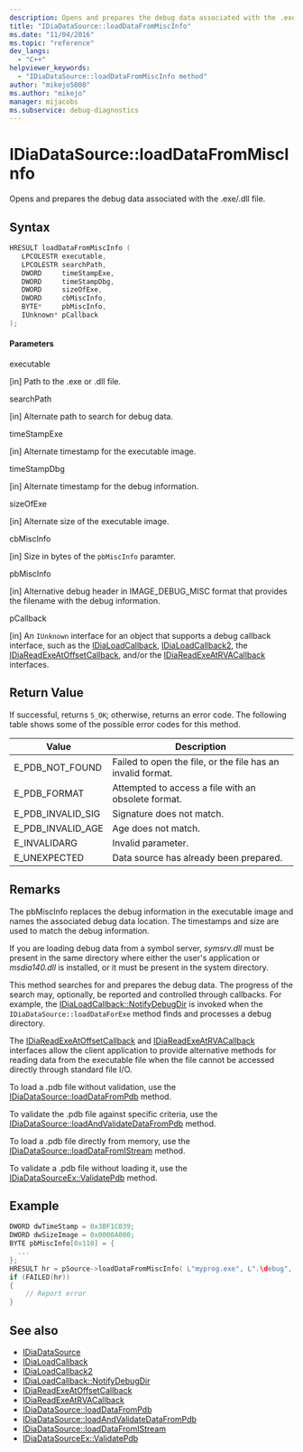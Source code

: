 ```yaml
---
description: Opens and prepares the debug data associated with the .exe/.dll file.
title: "IDiaDataSource::loadDataFromMiscInfo"
ms.date: "11/04/2016"
ms.topic: "reference"
dev_langs:
  - "C++"
helpviewer_keywords:
  - "IDiaDataSource::loadDataFromMiscInfo method"
author: "mikejo5000"
ms.author: "mikejo"
manager: mijacobs
ms.subservice: debug-diagnostics
---
```


# IDiaDataSource::loadDataFromMiscInfo

Opens and prepares the debug data associated with the .exe/.dll file.

## Syntax

```c++
HRESULT loadDataFromMiscInfo (
   LPCOLESTR executable,
   LPCOLESTR searchPath,
   DWORD     timeStampExe,
   DWORD     timeStampDbg,
   DWORD     sizeOfExe,
   DWORD     cbMiscInfo,
   BYTE*     pbMiscInfo,
   IUnknown* pCallback
);
```

#### Parameters

executable

[in] Path to the .exe or .dll file.

searchPath

[in] Alternate path to search for debug data.

timeStampExe

[in] Alternate timestamp for the executable image.

timeStampDbg

[in] Alternate timestamp for the debug information.

sizeOfExe

[in] Alternate size of the executable image.

cbMiscInfo

[in] Size in bytes of the `pbMiscInfo` paramter.

pbMiscInfo

[in] Alternative debug header in IMAGE_DEBUG_MISC format that provides the filename with the debug information.

pCallback

[in] An `IUnknown` interface for an object that supports a debug callback interface, such as the [IDiaLoadCallback](../../debugger/debug-interface-access/idialoadcallback.md), [IDiaLoadCallback2](../../debugger/debug-interface-access/idialoadcallback2.md), the [IDiaReadExeAtOffsetCallback](../../debugger/debug-interface-access/idiareadexeatoffsetcallback.md), and/or the [IDiaReadExeAtRVACallback](../../debugger/debug-interface-access/idiareadexeatrvacallback.md) interfaces.

## Return Value

If successful, returns `S_OK`; otherwise, returns an error code. The following table shows some of the possible error codes for this method.

|Value|Description|
|-----------|-----------------|
|E_PDB_NOT_FOUND|Failed to open the file, or the file has an invalid format.|
|E_PDB_FORMAT|Attempted to access a file with an obsolete format.|
|E_PDB_INVALID_SIG|Signature does not match.|
|E_PDB_INVALID_AGE|Age does not match.|
|E_INVALIDARG|Invalid parameter.|
|E_UNEXPECTED|Data source has already been prepared.|

## Remarks

The pbMiscInfo replaces the debug information in the executable image and names the associated debug data location. The timestamps and size are used to match the debug information.

If you are loading debug data from a symbol server, *symsrv.dll* must be present in the same directory where either the user's application or *msdia140.dll* is installed, or it must be present in the system directory.

This method searches for and prepares the debug data. The progress of the search may, optionally, be reported and controlled through callbacks. For example, the [IDiaLoadCallback::NotifyDebugDir](../../debugger/debug-interface-access/idialoadcallback-notifydebugdir.md) is invoked when the `IDiaDataSource::loadDataForExe` method finds and processes a debug directory.

The [IDiaReadExeAtOffsetCallback](../../debugger/debug-interface-access/idiareadexeatoffsetcallback.md) and [IDiaReadExeAtRVACallback](../../debugger/debug-interface-access/idiareadexeatrvacallback.md) interfaces allow the client application to provide alternative methods for reading data from the executable file when the file cannot be accessed directly through standard file I/O.

To load a .pdb file without validation, use the [IDiaDataSource::loadDataFromPdb](../../debugger/debug-interface-access/idiadatasource-loaddatafrompdb.md) method.

To validate the .pdb file against specific criteria, use the [IDiaDataSource::loadAndValidateDataFromPdb](../../debugger/debug-interface-access/idiadatasource-loadandvalidatedatafrompdb.md) method.

To load a .pdb file directly from memory, use the [IDiaDataSource::loadDataFromIStream](../../debugger/debug-interface-access/idiadatasource-loaddatafromistream.md) method.

To validate a .pdb file without loading it, use the [IDiaDataSourceEx::ValidatePdb](../../debugger/debug-interface-access/idiadatasourceex-validatepdb.md) method.

## Example

```c++
DWORD dwTimeStamp = 0x3BF1C039;
DWORD dwSizeImage = 0x0000A000;
BYTE pbMiscInfo[0x110] = {
  ...
};
HRESULT hr = pSource->loadDataFromMiscInfo( L"myprog.exe", L".\debug", dwTimeStamp, dwTimeStamp, dwSizeOfImage, sizeof(pbMiscInfo), pbMiscInfo, nullptr);
if (FAILED(hr))
{
    // Report error
}
```

## See also

- [IDiaDataSource](../../debugger/debug-interface-access/idiadatasource.md)
- [IDiaLoadCallback](../../debugger/debug-interface-access/idialoadcallback.md)
- [IDiaLoadCallback2](../../debugger/debug-interface-access/idialoadcallback2.md)
- [IDiaLoadCallback::NotifyDebugDir](../../debugger/debug-interface-access/idialoadcallback-notifydebugdir.md)
- [IDiaReadExeAtOffsetCallback](../../debugger/debug-interface-access/idiareadexeatoffsetcallback.md)
- [IDiaReadExeAtRVACallback](../../debugger/debug-interface-access/idiareadexeatrvacallback.md)
- [IDiaDataSource::loadDataFromPdb](../../debugger/debug-interface-access/idiadatasource-loaddatafrompdb.md)
- [IDiaDataSource::loadAndValidateDataFromPdb](../../debugger/debug-interface-access/idiadatasource-loadandvalidatedatafrompdb.md)
- [IDiaDataSource::loadDataFromIStream](../../debugger/debug-interface-access/idiadatasource-loaddatafromistream.md)
- [IDiaDataSourceEx::ValidatePdb](../../debugger/debug-interface-access/idiadatasourceex-validatepdb.md)
